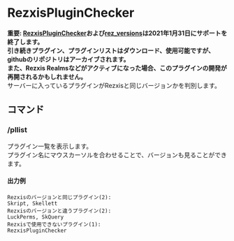 # RezxisPluginChecker
**重要: [RezxisPluginChecker](https://github.com/iku55/RezxisPluginChecker)および[rez_versions](https://github.com/iku55/rez_versions)は2021年1月31日にサポートを終了します。  
引き続きプラグイン、プラグインリストはダウンロード、使用可能ですが、githubのリポジトリはアーカイブされます。  
また、Rezxis Realmsなどがアクティブになった場合、このプラグインの開発が再開されるかもしれません。**  
サーバーに入っているプラグインがRezxisと同じバージョンかを判別します。
## コマンド
### /pllist
プラグイン一覧を表示します。  
プラグイン名にマウスカーソルを合わせることで、バージョンも見ることができます。
#### 出力例
```
Rezxisのバージョンと同じプラグイン(2):
Skript, Skellett
Rezxisのバージョンと違うプラグイン(2):
LuckPerms, SkQuery
Rezxisで使用できないプラグイン(1):
RezxisPluginChecker
```
